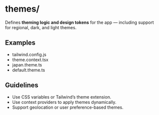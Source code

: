 # themes/

Defines **theming logic and design tokens** for the app — including support for regional, dark, and light themes.

## Examples
- tailwind.config.js
- theme.context.tsx
- japan.theme.ts
- default.theme.ts

## Guidelines
- Use CSS variables or Tailwind’s theme extension.
- Use context providers to apply themes dynamically.
- Support geolocation or user preference-based themes.

